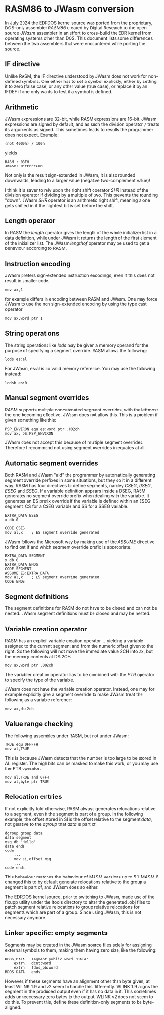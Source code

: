 # RASM86 to JWasm conversion

In July 2024 the EDRDOS kernel source was ported from the proprietary, DOS-only assembler _RASM86_ created by Digital Research to the open source _JWasm_ assembler in an effort to cross-build the EDR kernel from operating systems other than DOS. This document lists some differences between the two assemblers that were encountered while porting the source.


## IF directive
Unlike RASM, the IF directive understood by JWasm does not work for non-defined symbols. One either has to set a symbol explicitly, either by setting it to zero (false case) or any other value (true case), or replace it by an IFDEF if one only wants to test if a symbol is defined.


## Arithmetic
JWasm expressions are 32-bit, while RASM expressions are 16-bit. JWasm expressions are signed by default, and as such the division operator `/` treats its arguments as signed. This sometimes leads to results the programmer does not expect. Example:

	(not 4000h) / 100h

yields

	RASM : 0BFH
	JWASM: 0FFFFFFC0H

Not only is the result sign-extended in JWasm, it is also rounded downwards, leading to a larger value (negative two-complement value)!

I think it is saver to rely upon the right shift operator _SHR_ instead of the division operator if dividing by a multiple of two. This prevents the rounding "down". JWasm _SHR_ operator is an arithmetic right shift, meaning a one gets shifted in if the hightest bit is set before the shift.


## Length operator
In RASM the _length_ operator gives the length of the whole initializer list in a data definition, while under JWasm it returns the length of the first element of the initializer list. The JWasm _lengthof_ operator may be used to get a behaviour according to RASM.


## Instruction encoding
JWasm prefers sign-extended instruction encodings, even if this does not result in smaller code.

	mov ax,1

for example differs in encoding between RASM and JWasm. One may force JWasm to use the non sign-extended encoding by using the type cast operator:

	mov ax,word ptr 1


## String operations
The string operations like _lods_ may be given a memory operand for the purpose of specifying a segment override. RASM allows the following:

	lods es:al

For JWasm, es:al is no valid memory reference. You may use the following instead:

	lodsb es:0


## Manual segment overrides
RASM supports multiple concatenated segment overrides, with the leftmost the one becoming effective. JWasm does not allow this. This is a problem if given something like this:

	PSP_ENVIRON	equ	es:word ptr .002ch
	mov ax, DS:PSP_ENVIRON

JWasm does not accept this because of multiple segment overrides. Therefore I recommend not using segment overrides in equates at all.


## Automatic segment overrides
Both RASM and JWasm "aid" the programmer by automatically generating segment override prefixes in some situations, but they do it in a different way. RASM has four directives to define segments, namley _CSEG_, _DSEG_, _ESEG_ and _SSEG_. If a variable definition appears inside a DSEG, RASM generates no segment override prefix when dealing with the variable. It generates an ES prefix override if the variable is defined within an ESEG segment, CS for a CSEG variable and SS for a SSEG variable.

	EXTRA_DATA ESEG
	x db 0

	CODE CSEG
	mov al,x	; ES segment override generated

JWasm follows the Microsoft way by making use of the _ASSUME_ directive to find out if and which segment override prefix is appropriate.

	EXTRA_DATA SEGMENT
	x db 0
	EXTRA_DATA ENDS
	CODE SEGMENT
	ASSUME ES:EXTRA_DATA
	mov al,x	; ES segment override generated
	CODE ENDS


## Segment definitions
The segment definitions for RASM do not have to be closed and can not be nested. JWasm segment definitions must be closed and may be nested.


## Variable creation operator
RASM has an explicit variable creation operator `.`, yielding a variable assigned to the current segment and from the numeric offset given to the right. So the following will not move the immediate value 2CH into ax, but the memory contents at DS:2CH:

	mov ax,word ptr .002ch

The variabler creation operator has to be combined with the _PTR_ operator to specify the type of the variable.

JWasm does not have the variable creation operator. Instead, one may for example explicitly give a segment override to make JWasm treat the following as a variable reference:

	mov ax,ds:2ch


## Value range checking
The following assembles under RASM, but not under JWasm:

	TRUE equ 0FFFFH
	mov al,TRUE

This is because JWasm detects that the number is too large to be stored in AL register. The high bits can be masked to make this work, or you may use the PTR operator:

	mov al,TRUE and 0FFH
	mov al,byte ptr TRUE


## Relocation entries
If not explicitly told otherwise, RASM always generates relocations relative to a segment, even if the segment is part of a group. In the following example, the offset stored in SI is the offset relative to the segment _data_, not gelative to the _dgroup_ that _data_ is part of.

	dgroup group data
	data segment
	msg db 'Hello'
	data ends
	code
		...
		mov si,offset msg
		...
	code ends

This behaviour matches the behaviour of MASM versions up to 5.1. MASM 6 changed this to by default generate relocations relative to the group a segment is part of, and JWasm does so either.

The EDRDOS kernel source, prior to switching to JWasm, made use of the fixupp utility under the ltools directory to alter the generated .obj files to patch segment relative relocations to group relative relocations for segments which are part of a group. Since using JWasm, this is not necessary anymore.


## Linker specific: empty segments
Segments may be created in the JWasm source files solely for assigning external symbols to them, making them having zero size, like the following:

	BDOS_DATA	segment public word 'DATA'
		extrn	dcnt:word
		extrn	fdos_pb:word
	BDOS_DATA	ends

However, if these segments have an alignment other than byte given, at least WLINK 1.9 and v2 seem to handle this differently. WLINK 1.9 aligns the segment in the produced output even if it has no data in it. This sometimes adds unneccessary zero bytes to the output. WLINK v2 does not seem to do this. To prevent this, define these definition-only segments to be byte-aligned.

